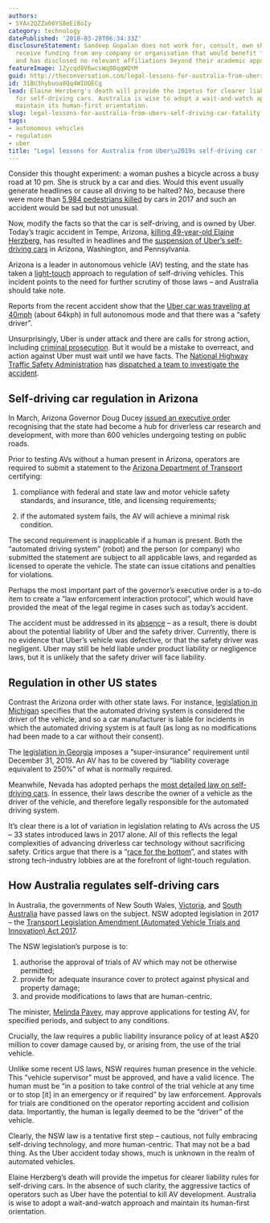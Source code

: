 ```yaml
---
authors:
- SYAx2QZZa66YS8eEi8oIy
category: technology
datePublished: '2018-03-20T06:34:33Z'
disclosureStatement: Sandeep Gopalan does not work for, consult, own shares in or
  receive funding from any company or organisation that would benefit from this article,
  and has disclosed no relevant affiliations beyond their academic appointment.
featureImage: 1Zycqd8V6wcsWq00qqWQYM
guid: http://theconversation.com/legal-lessons-for-australia-from-ubers-self-driving-car-fatality-93649
id: 31BU3hybuoa8Qq4WIUQECg
lead: Elaine Herzberg's death will provide the impetus for clearer liability rules
  for self-driving cars. Australia is wise to adopt a wait-and-watch approach and
  maintain its human-first orientation.
slug: legal-lessons-for-australia-from-ubers-self-driving-car-fatality
tags:
- autonomous vehicles
- regulation
- uber
title: "Legal lessons for Australia from Uber\u2019s self-driving car fatality"
---
```

Consider this thought experiment: a woman pushes a bicycle across a busy road at 10 pm. She is struck by a car and dies. Would this event usually generate headlines or cause all driving to be halted? No, because there were more than [5,984 pedestrians killed](https://www.ghsa.org/sites/default/files/2018-03/pedestrians_18.pdf) by cars in 2017 and such an accident would be sad but not unusual.

Now, modify the facts so that the car is self-driving, and is owned by Uber. Today’s tragic accident in Tempe, Arizona, [killing 49-year-old Elaine Herzberg](http://abcnews.go.com/US/woman-killed-driving-uber-car-identified-company-suspends/story?id=53853861), has resulted in headlines and the [suspension of Uber’s self-driving cars](https://www.cnbc.com/2018/03/19/uber-self-driving-car-fatality-halts-testing-in-all-cities-report-says.html) in Arizona, Washington, and Pennsylvania. 

Arizona is a leader in autonomous vehicle (AV) testing, and the state has taken a [light-touch](https://www.nytimes.com/2018/03/19/technology/uber-driverless-fatality.html) approach to regulation of self-driving vehicles. This incident points to the need for further scrutiny of those laws – and Australia should take note. 


Reports from the recent accident show that the [Uber car was traveling at 40mph](https://www.theverge.com/2018/3/19/17140936/uber-self-driving-crash-death-homeless-arizona) (about 64kph) in full autonomous mode and that there was a “safety driver”.

Unsurprisingly, Uber is under attack and there are calls for strong action, including [criminal prosecution](http://www.foxnews.com/us/2018/03/19/self-driving-uber-crash-could-open-company-to-criminal-charges.html). But it would be a mistake to overreact, and action against Uber must wait until we have facts. The [National Highway Traffic Safety Administration](https://www.nhtsa.gov/) has [dispatched a team to investigate the accident](https://uk.reuters.com/article/us-autos-selfdriving-uber-agencies/u-s-safety-agencies-probing-fatal-self-driving-uber-car-crash-idUKKBN1GV2DG?il=0). 

## Self-driving car regulation in Arizona

In March, Arizona Governor Doug Ducey [issued an executive order](https://azgovernor.gov/sites/default/files/related-docs/eo2018-04_1.pdf) recognising that the state had become a hub for driverless car research and development, with more than 600 vehicles undergoing testing on public roads. 

Prior to testing AVs without a human present in Arizona, operators are required to submit a statement to the [Arizona Department of Transport](https://www.azdot.gov) certifying: 

  1. compliance with federal and state law and motor vehicle safety standards, and insurance, title, and licensing requirements; 

  2. if the automated system fails, the AV will achieve a minimal risk condition. 




The second requirement is inapplicable if a human is present. Both the “automated driving system” (robot) and the person (or company) who submitted the statement are subject to all applicable laws, and regarded as licensed to operate the vehicle. The state can issue citations and penalties for violations. 


Perhaps the most important part of the governor’s executive order is a to-do item to create a “law enforcement interaction protocol”, which would have provided the meat of the legal regime in cases such as today’s accident. 

The accident must be addressed in its [absence](http://www.phoenixnewtimes.com/content/printView/10191122) – as a result, there is doubt about the potential liability of Uber and the safety driver. Currently, there is no evidence that Uber’s vehicle was defective, or that the safety driver was negligent. Uber may still be held liable under product liability or negligence laws, but it is unlikely that the safety driver will face liability.

## Regulation in other US states

Contrast the Arizona order with other state laws. For instance, [legislation in Michigan](http://www.legislature.mi.gov/documents/2015-2016/publicact/htm/2016-PA-0333.htm) specifies that the automated driving system is considered the driver of the vehicle, and so a car manufacturer is liable for incidents in which the automated driving system is at fault (as long as no modifications had been made to a car without their consent). 

The [legislation in Georgia](http://www.legis.ga.gov/Legislation/20172018/170801.pdf) imposes a “super-insurance” requirement until December 31, 2019. An AV has to be covered by “liability coverage equivalent to 250%” of what is normally required.

Meanwhile, Nevada has adopted perhaps the [most detailed law on self-driving cars](https://www.leg.state.nv.us/Session/79th2017/Bills/AB/AB69_EN.pdf). In essence, their laws describe the owner of a vehicle as the driver of the vehicle, and therefore legally responsible for the automated driving system. 

It’s clear there is a lot of variation in legislation relating to AVs across the US – 33 states introduced laws in 2017 alone. All of this reflects the legal complexities of advancing driverless car technology without sacrificing safety. Critics argue that there is a “[race for the bottom](http://fortune.com/2016/02/15/driverless-cars-google-lyft/)”, and states with strong tech-industry lobbies are at the forefront of light-touch regulation.

## How Australia regulates self-driving cars

In Australia, the governments of New South Wales, [Victoria](https://www.lawlibrary.vic.gov.au/legal-research/legislation/victorian-acts/road-safety-amendment-automated-vehicles-act-2018), and [South Australia](https://www.legislation.sa.gov.au/LZ/B/CURRENT/MOTOR%20VEHICLES%20\(TRIALS%20OF%20NEW%20AUTOMOTIVE%20TECHNOLOGIES\)%20AMENDMENT%20BILL%202016/UNOFFICIAL%20ROYAL%20ARMS/MOTOR%20TECHNOLOGIES%20AMENDMENT%20BILL%202015.UN.PDF) have passed laws on the subject. NSW adopted legislation in 2017 – the [Transport Legislation Amendment (Automated Vehicle Trials and Innovation) Act 2017](https://legislation.nsw.gov.au/#/view/act/2017/41).

The NSW legislation’s purpose is to:

  1. authorise the approval of trials of AV which may not be otherwise permitted; 
  2. provide for adequate insurance cover to protect against physical and property damage; 
  3. and provide modifications to laws that are human-centric. 



The minister, [Melinda Pavey](https://www.transport.nsw.gov.au/news-and-events/media-releases/nsw-government-calls-on-industry-to-help-automated-vehicles), may approve applications for testing AV, for specified periods, and subject to any conditions. 

Crucially, the law requires a public liability insurance policy of at least A$20 million to cover damage caused by, or arising from, the use of the trial vehicle. 

Unlike some recent US laws, NSW requires human presence in the vehicle. This “vehicle supervisor” must be approved, and have a valid licence. The human must be “in a position to take control of the trial vehicle at any time or to stop [it] in an emergency or if required” by law enforcement. Approvals for trials are conditioned on the operator reporting accident and collision data. Importantly, the human is legally deemed to be the “driver” of the vehicle.


Clearly, the NSW law is a tentative first step – cautious, not fully embracing self-driving technology, and more human-centric. That may not be a bad thing. As the Uber accident today shows, much is unknown in the realm of automated vehicles. 

Elaine Herzberg’s death will provide the impetus for clearer liability rules for self-driving cars. In the absence of such clarity, the aggressive tactics of operators such as Uber have the potential to kill AV development. Australia is wise to adopt a wait-and-watch approach and maintain its human-first orientation.